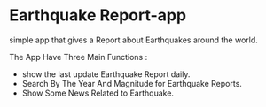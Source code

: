 # Earthquake Report-app

simple app that gives a Report about Earthquakes around the world.

The App Have Three Main Functions :
- show the last update Earthquake Report daily.
- Search By The Year And Magnitude for Earthquake Reports.
- Show Some News Related to Earthquake.



